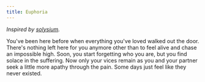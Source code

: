 ```yaml
---
title: Euphoria
---
```


*Inspired by [solysium](https://vox-obscura.vercel.app/the-interior-wilderness/solysium).*

You've been here before when everything you've loved walked out the door. There's nothing left here for you anymore other than to feel alive and chase an impossible high. Soon, you start forgetting who you are, but you find solace in the suffering. Now only your vices remain as you and your partner seek a little more apathy through the pain. Some days just feel like they never existed.

